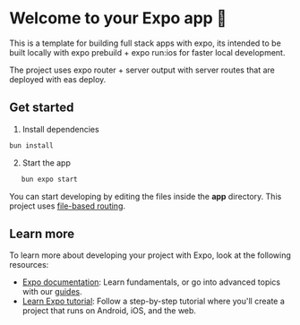 # Welcome to your Expo app 👋

This is a template for building full stack apps with expo, its intended to be built locally with expo prebuild + expo run:ios for faster local development.

The project uses expo router + server output with server routes that are deployed with eas deploy.

## Get started

1. Install dependencies

```bash
bun install
```

2. Start the app

```bash
   bun expo start
```

You can start developing by editing the files inside the **app** directory. This project uses [file-based routing](https://docs.expo.dev/router/introduction).

## Learn more

To learn more about developing your project with Expo, look at the following resources:

- [Expo documentation](https://docs.expo.dev/): Learn fundamentals, or go into advanced topics with our [guides](https://docs.expo.dev/guides).
- [Learn Expo tutorial](https://docs.expo.dev/tutorial/introduction/): Follow a step-by-step tutorial where you'll create a project that runs on Android, iOS, and the web.
